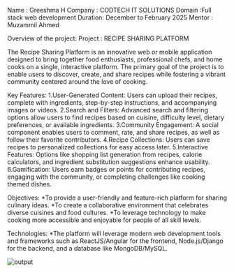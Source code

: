 Name : Greeshma H
Company : CODTECH IT SOLUTIONS
Domain :Full stack web development 
Duration: December to February 2025
Mentor : Muzammil Ahmed

Overview of the project:
Project : RECIPE SHARING PLATFORM

The Recipe Sharing Platform is an innovative web or mobile application designed to bring together food enthusiasts, professional chefs, and home cooks on a single, interactive platform. The primary goal of the project is to enable users to discover, create, and share recipes while fostering a vibrant community centered around the love of cooking.

Key Features:
1.User-Generated Content: Users can upload their recipes, complete with ingredients, step-by-step instructions, and accompanying images or videos.
2.Search and Filters: Advanced search and filtering options allow users to find recipes based on cuisine, difficulty level, dietary preferences, or available ingredients.
3.Community Engagement: A social component enables users to comment, rate, and share recipes, as well as follow their favorite contributors.
4.Recipe Collections: Users can save recipes to personalized collections for easy access later.
5.Interactive Features: Options like shopping list generation from recipes, calorie calculators, and ingredient substitution suggestions enhance usability.
6.Gamification: Users earn badges or points for contributing recipes, engaging with the community, or completing challenges like cooking themed dishes.

Objectives:
*To provide a user-friendly and feature-rich platform for sharing culinary ideas.
*To create a collaborative environment that celebrates diverse cuisines and food cultures.
*To leverage technology to make cooking more accessible and enjoyable for people of all skill levels.

Technologies:
*The platform will leverage modern web development tools and frameworks such as ReactJS/Angular for the frontend, Node.js/Django for the backend, and a database like MongoDB/MySQL.


![output](https://github.com/user-attachments/assets/09062d63-fe16-4738-b41d-469c88428d53)



